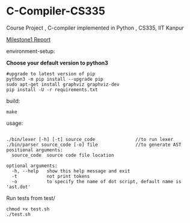 # C-Compiler-CS335
Course Project , C-compiler implemented in Python , CS335, IIT Kanpur
<br>
<!-- [Milestone1 Report (Latex)](https://github.com/RohitRanjangit/C-Compiler-CS335/blob/main/Documentation/CS335_Project_Milestone1.pdf) -->
[Milestone1 Report](reports/CS335_Project_Milestone1.pdf)

environment-setup:

**Choose your default version to python3**
```
#upgrade to latest version of pip
python3 -m pip install --upgrade pip
sudo apt-get install graphviz graphviz-dev
pip install -U -r requirements.txt
```


build: 
```
make
```

usage:
```

./bin/lexer [-h] [-t] source_code               //to run lexer
./bin/parser source_code [-o] file              //to generate AST
positional arguments:
  source_code  source code file location

optional arguments:
  -h, --help   show this help message and exit
  -t           not print tokens
  -o           to specify the name of dot script, default name is 'ast.dot'
```

Run tests from test/
```
chmod +x test.sh
./test.sh
```
